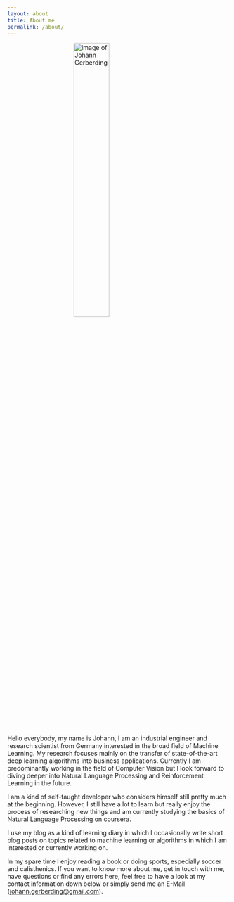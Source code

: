 ```yaml
---
layout: about
title: About me
permalink: /about/
---
```


<img src="../assets/imgs/johann.JPG" alt="image of Johann Gerberding" style='display: block; margin-left: auto; margin-right: auto; width:40%;'/> 

Hello everybody, my name is Johann, I am an industrial engineer and research scientist from Germany interested in the broad field of Machine Learning. My research focuses mainly on the transfer of state-of-the-art deep learning algorithms into business applications. Currently I am predominantly working in the field of Computer Vision but I look forward to diving deeper into Natural Language Processing and Reinforcement Learning in the future.

I am a kind of self-taught developer who considers himself still pretty much at the beginning. However, I still have a lot to learn but really enjoy the process of researching new things and am currently studying the basics of Natural Language Processing on coursera. 

I use my blog as a kind of learning diary in which I occasionally write short blog posts on topics related to machine learning or algorithms in which I am interested or currently working on.

In my spare time I enjoy reading a book or doing sports, especially soccer and calisthenics. If you want to know more about me, get in touch with me, have questions or find any errors here, feel free to have a look at my contact information down below or simply send me an E-Mail (johann.gerberding@gmail.com).

